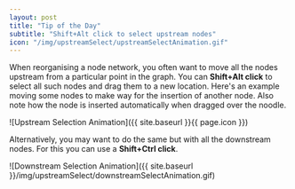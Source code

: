 ```yaml
---
layout: post
title: "Tip of the Day"
subtitle: "Shift+Alt click to select upstream nodes"
icon: "/img/upstreamSelect/upstreamSelectAnimation.gif"
---
```


When reorganising a node network, you often want to move all the nodes upstream from a particular point in the graph. You can **Shift+Alt click** to select all such nodes and drag them to a new location. Here's an example moving some nodes to make way for the insertion of another node. Also note how the node is inserted automatically when dragged over the noodle.

![Upstream Selection Animation]({{ site.baseurl }}{{ page.icon }})

Alternatively, you may want to do the same but with all the downstream nodes. For this you can use a **Shift+Ctrl click**.

![Downstream Selection Animation]({{ site.baseurl }}/img/upstreamSelect/downstreamSelectAnimation.gif)
